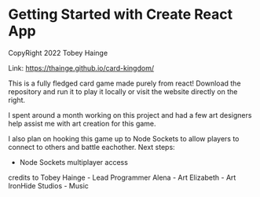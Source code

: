 # Getting Started with Create React App
CopyRight 2022 Tobey Hainge

Link: https://thainge.github.io/card-kingdom/

This is a fully fledged card game made purely from react!
Download the repository and run it to play it locally or visit the website directly on the right.

I spent around a month working on this project and had a few art designers help assist me with art creation for this game.

I also plan on hooking this game up to Node Sockets to allow players to connect to others and battle eachother.
Next steps:
- Node Sockets multiplayer access

credits to
Tobey Hainge - Lead Programmer
Alena - Art
Elizabeth - Art
IronHide Studios - Music
